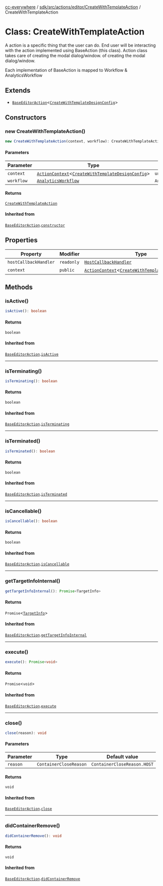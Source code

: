 [cc-everywhere](../../../../../../index.md) / [sdk/src/actions/editor/CreateWithTemplateAction](../index.md) / CreateWithTemplateAction

# Class: CreateWithTemplateAction

A action is a specific thing that the user can do. End user will be interacting
with the action implemented using BaseAction (this class). Action class takes care
of creating the modal dialog/window.
of creating the modal dialog/window.

Each implementation of BaseAction is mapped to Workflow & AnalyticsWorkflow

## Extends

- [`BaseEditorAction`](../../BaseEditorAction/classes/BaseEditorAction.md)<[`CreateWithTemplateDesignConfig`](../../../../../../shared/src/types/editor/DesignConfig.types/interfaces/CreateWithTemplateDesignConfig.md)\>

## Constructors

### new CreateWithTemplateAction()

```ts
new CreateWithTemplateAction(context, workflow): CreateWithTemplateAction
```

#### Parameters

| Parameter | Type | Default value |
| ------ | ------ | ------ |
| `context` | [`ActionContext`](../../../ActionContext/interfaces/ActionContext.md)<[`CreateWithTemplateDesignConfig`](../../../../../../shared/src/types/editor/DesignConfig.types/interfaces/CreateWithTemplateDesignConfig.md)\> | `undefined` |
| `workflow` | [`AnalyticsWorkflow`](../../../../analytics/AnalyticsManager.types/enumerations/AnalyticsWorkflow.md) | `AnalyticsWorkflow.CREATE_DESIGN` |

#### Returns

[`CreateWithTemplateAction`](CreateWithTemplateAction.md)

#### Inherited from

[`BaseEditorAction`](../../BaseEditorAction/classes/BaseEditorAction.md).[`constructor`](../../BaseEditorAction/classes/BaseEditorAction.md#constructors)

## Properties

| Property | Modifier | Type | Inherited from |
| ------ | ------ | ------ | ------ |
| `hostCallbackHandler` | `readonly` | [`HostCallbackHandler`](../../../../host/HostCallbackHandler/classes/HostCallbackHandler.md) | [`BaseEditorAction`](../../BaseEditorAction/classes/BaseEditorAction.md).`hostCallbackHandler` |
| `context` | `public` | [`ActionContext`](../../../ActionContext/interfaces/ActionContext.md)<[`CreateWithTemplateDesignConfig`](../../../../../../shared/src/types/editor/DesignConfig.types/interfaces/CreateWithTemplateDesignConfig.md)\> | [`BaseEditorAction`](../../BaseEditorAction/classes/BaseEditorAction.md).`context` |

## Methods

### isActive()

```ts
isActive(): boolean
```

#### Returns

`boolean`

#### Inherited from

[`BaseEditorAction`](../../BaseEditorAction/classes/BaseEditorAction.md).[`isActive`](../../BaseEditorAction/classes/BaseEditorAction.md#isactive)

***

### isTerminating()

```ts
isTerminating(): boolean
```

#### Returns

`boolean`

#### Inherited from

[`BaseEditorAction`](../../BaseEditorAction/classes/BaseEditorAction.md).[`isTerminating`](../../BaseEditorAction/classes/BaseEditorAction.md#isterminating)

***

### isTerminated()

```ts
isTerminated(): boolean
```

#### Returns

`boolean`

#### Inherited from

[`BaseEditorAction`](../../BaseEditorAction/classes/BaseEditorAction.md).[`isTerminated`](../../BaseEditorAction/classes/BaseEditorAction.md#isterminated)

***

### isCancellable()

```ts
isCancellable(): boolean
```

#### Returns

`boolean`

#### Inherited from

[`BaseEditorAction`](../../BaseEditorAction/classes/BaseEditorAction.md).[`isCancellable`](../../BaseEditorAction/classes/BaseEditorAction.md#iscancellable)

***

### getTargetInfoInternal()

```ts
getTargetInfoInternal(): Promise<TargetInfo>
```

#### Returns

`Promise`<[`TargetInfo`](../../../../../../shared/src/types/TargetInfo.types/interfaces/TargetInfo.md)\>

#### Inherited from

[`BaseEditorAction`](../../BaseEditorAction/classes/BaseEditorAction.md).[`getTargetInfoInternal`](../../BaseEditorAction/classes/BaseEditorAction.md#gettargetinfointernal)

***

### execute()

```ts
execute(): Promise<void>
```

#### Returns

`Promise`<`void`\>

#### Inherited from

[`BaseEditorAction`](../../BaseEditorAction/classes/BaseEditorAction.md).[`execute`](../../BaseEditorAction/classes/BaseEditorAction.md#execute)

***

### close()

```ts
close(reason): void
```

#### Parameters

| Parameter | Type | Default value |
| ------ | ------ | ------ |
| `reason` | `ContainerCloseReason` | `ContainerCloseReason.HOST` |

#### Returns

`void`

#### Inherited from

[`BaseEditorAction`](../../BaseEditorAction/classes/BaseEditorAction.md).[`close`](../../BaseEditorAction/classes/BaseEditorAction.md#close)

***

### didContainerRemove()

```ts
didContainerRemove(): void
```

#### Returns

`void`

#### Inherited from

[`BaseEditorAction`](../../BaseEditorAction/classes/BaseEditorAction.md).[`didContainerRemove`](../../BaseEditorAction/classes/BaseEditorAction.md#didcontainerremove)
